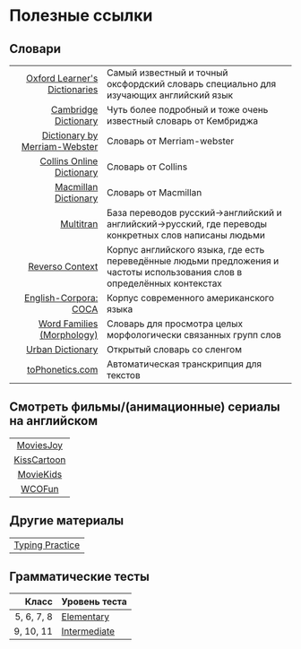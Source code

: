 # Полезные ссылки

## Словари

| | |
| -: | :- | 
| [Oxford Learner's Dictionaries](https://www.oxfordlearnersdictionaries.com/) | Самый известный и точный оксфордский словарь специально для изучающих английский язык | 
| [Cambridge Dictionary](https://dictionary.cambridge.org/) | Чуть более подробный и тоже очень известный словарь от Кембриджа | 
| [Dictionary by Merriam-Webster](https://www.merriam-webster.com/) | Словарь от Merriam-webster |
| [Collins Online Dictionary](https://www.collinsdictionary.com/) | Словарь от Collins |
| [Macmillan Dictionary](https://www.macmillandictionary.com/) | Словарь от Macmillan |
| [Multitran](https://www.multitran.com/) | База переводов русский->английский и английский->русский, где переводы конкретных слов написаны людьми |
| [Reverso Context](https://context.reverso.net/перевод/русский-английский/) | Корпус английского языка, где есть переведённые людьми предложения и частоты использования слов в определённых контекстах | 
| [English-Corpora: COCA](https://www.english-corpora.org/coca/) | Корпус современного американского языка | 
| [Word Families (Morphology)](https://494f9c0dda672f79b2ee-6b9e395a7343d6a0b8b7ac609388ce35.ssl.cf1.rackcdn.com/wff/index.html) | Словарь для просмотра целых морфологически связанных групп слов |
| [Urban Dictionary](https://www.urbandictionary.com) | Открытый словарь со сленгом | 
| [toPhonetics.com](https://tophonetics.com) | Автоматическая транскрипция для текстов | 

## Смотреть фильмы/(анимационные) сериалы на английском

| |
| :-: |
| [MoviesJoy](https://moviesjoy.is) |
| [KissCartoon](https://kisscartoon.sh/) |
| [MovieKids](https://www.moviekids.tv/) |
| [WCOFun](https://www.wcofun.org) |

## Другие материалы

| |
| :-: |
| [Typing Practice](https://monkeytype.com/) |

## Грамматические тесты

| Класс | Уровень теста |
|-:|:-|
| 5, 6, 7, 8 | [Elementary](https://forms.gle/RG7QE8aisRM9yPLd7) |
| 9, 10, 11 | [Intermediate](https://forms.gle/zjAuitnnFn6Dqkkp6) |
